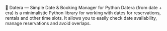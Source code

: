 📅 Datera — Simple Date & Booking Manager for Python
Datera (from date + era) is a minimalistic Python library for working with dates for reservations, rentals and other time slots.
It allows you to easily check date availability, manage reservations and avoid overlaps.